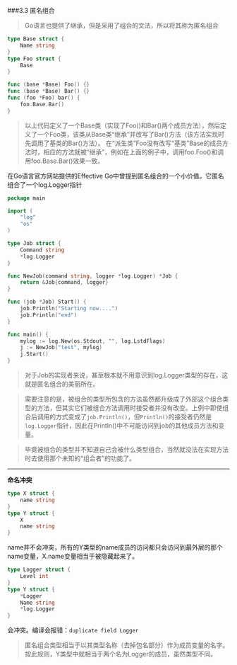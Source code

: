 ###3.3 匿名组合
>Go语言也提供了继承，但是采用了组合的文法，所以将其称为匿名组合

```go
type Base struct {
	Name string
}
type Foo struct {
	Base
}

func (base *Base) Foo() {}
func (base *Base) Bar() {}
func (foo *Foo) bar() {
	foo.Base.Bar()
}
```

>以上代码定义了一个Base类（实现了Foo()和Bar()两个成员方法），然后定义了一个Foo类，该类从Base类“继承”并改写了Bar()方法（该方法实现时先调用了基类的Bar()方法）。
>在“派生类”Foo没有改写“基类”Base的成员方法时，相应的方法就被“继承”，例如在上面的例子中，调用foo.Foo()和调用foo.Base.Bar()效果一致。

在Go语言官方网站提供的Effective Go中曾提到匿名组合的一个小价值。它匿名组合了一个log.Logger指针
```go
package main

import (
	"log"
	"os"
)

type Job struct {
	Command string
	*log.Logger
}

func NewJob(command string, logger *log.Logger) *Job {
	return &Job{command, logger}
}

func (job *Job) Start() {
	job.Println("Starting now....")
	job.Println("end")
}

func main() {
	mylog := log.New(os.Stdout, "", log.LstdFlags)
	j := NewJob("test", mylog)
	j.Start()
}
```
>对于Job的实现者来说，甚至根本就不用意识到log.Logger类型的存在，这就是匿名组合的美丽所在。

>需要注意的是，被组合的类型所包含的方法虽然都升级成了外部这个组合类型的方法，但其实它们被组合方法调用时接受者并没有改变。上例中即使组合后调用的方式变成了`job.Println()`，但`Println()`的接受者仍然是`log.Logger`指针，因此在Println()中不可能访问到job的其他成员方法和变量。

>毕竟被组合的类型并不知道自己会被什么类型组合，当然就没法在实现方法时去使用那个未知的“组合者”的功能了。

---
**命名冲突**
```go
type X struct {
	name string
}
type Y struct {
	X
	name string
}
```
name并不会冲突，所有的Y类型的name成员的访问都只会访问到最外层的那个name变量，X.name变量相当于被隐藏起来了。

```go
type Logger struct {
	Level int
}
type Y struct {
	*Logger
	Name string
	*log.Logger
}
```
会冲突。编译会报错：`duplicate field Logger`
>匿名组合类型相当于以其类型名称（去掉包名部分）作为成员变量的名字。按此规则，Y类型中就相当于两个名为Logger的成员，虽然类型不同。